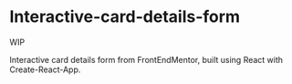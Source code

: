 # Interactive-card-details-form
WIP

Interactive card details form from FrontEndMentor, built using React with Create-React-App.
